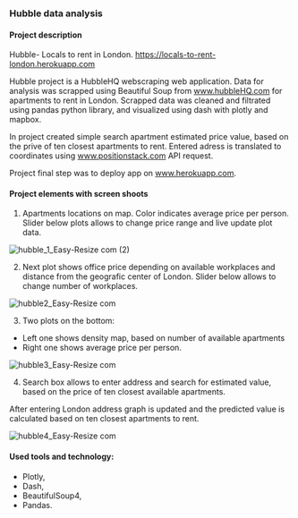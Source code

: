 ### Hubble data analysis

#### Project description
Hubble- Locals to rent in London.
https://locals-to-rent-london.herokuapp.com

Hubble project is a HubbleHQ webscraping web application.
Data for analysis was scrapped using Beautiful Soup from www.hubbleHQ.com for apartments to rent in London.
Scrapped data was cleaned and filtrated using pandas python library, and visualized using dash with plotly and mapbox.

In project created simple search apartment estimated price value, based on the prive of ten closest apartments to rent.
Entered adress is translated to coordinates using www.positionstack.com API request.

Project final step was to deploy app on www.herokuapp.com.

#### Project elements with screen shoots

1. Apartments locations on map. Color indicates average price per person. Slider below plots allows to change price range and live update plot data.

![hubble_1_Easy-Resize com (2)](https://user-images.githubusercontent.com/95350394/167929043-49a0b68a-1855-4d0f-a16c-77859bee5493.jpg)


2. Next plot shows office price depending on available workplaces and distance from the geografic center of London. Slider below allows to change number of workplaces.

![hubble2_Easy-Resize com](https://user-images.githubusercontent.com/95350394/167929284-6cf80c63-6ac1-435c-b7c0-38a18099ff49.jpg)


3. Two plots on the bottom:
  - Left one shows density map, based on number of available apartments
  - Right one shows average price per person.
  
![hubble3_Easy-Resize com](https://user-images.githubusercontent.com/95350394/167929314-4b2a55fe-2356-4016-8d01-8198eaad7c32.jpg)

4. Search box allows to enter address and search for estimated value, based on the price of ten closest available apartments.

After entering London address graph is updated and the predicted value is calculated based on ten closest apartments to rent.

![hubble4_Easy-Resize com](https://user-images.githubusercontent.com/95350394/167929357-2a6437f2-d799-4cba-be0c-21032755bbe8.jpg)

#### Used tools and technology:
- Plotly,
- Dash,
- BeautifulSoup4,
- Pandas.


